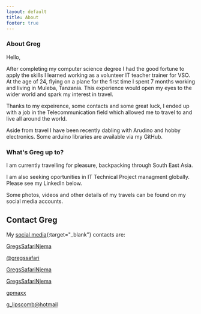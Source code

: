 ```yaml
---
layout: default
title: About
footer: true
---
```


### About Greg

Hello,  

After completing my computer science degree I had the good fortune to apply the skills I learned working as a volunteer IT teacher trainer for VSO. 
At the age of 24, flying on a plane for the first time I spent 7 months working and living in Muleba, Tanzania.
This experience would open my eyes to the wider world and spark my interest in travel.  
  
Thanks to my expeirence, some contacts and some great luck, I ended up with a job in the Telecommunication field which allowed me
to travel to and live all around the world.  

Aside from travel I have been recently dabling with Arudino and hobby electronics. Some arduino libraries are available via my GitHub. 

### What's Greg up to?  
  
I am currently travelling for pleasure, backpacking through South East Asia.  

I am also seeking oportunities in IT Technical Project managment globally.  Please see my LinkedIn below.  

Some photos, videos and other details of my travels can be found on my social media accounts.   

## Contact Greg

My [social media](http://www.lipscomb.ca){:target="_blank"} contacts are:

<a href="https://www.youtube.com/channel/UCoP--yoNLIEuywh3392eX9g" class="faicon fa-youtube-play" target="_blank">GregsSafariNjema</a>  
  
<a href="https://twitter.com/gregssafari" class="faicon fa-twitter" target="_blank">@gregssafari</a>  
  
<a href="https://www.instagram.com/_u/gregssafarinjema/" class="faicon fa-instagram" target="_blank">GregsSafariNjema</a>  
  
<a href="https://ca.linkedin.com/in/gregorylipscomb" class="faicon fa-linkedin-square" target="_blank">GregsSafariNjema</a>  
  
<a href="https://github.com/gpmaxx/" class="faicon fa-github" target="_blank">gpmaxx</a>  
  
<a href="mailto:g_lipscomb@hotmail.com" class="faicon fa-envelope">g_lipscomb@hotmail</a>  




